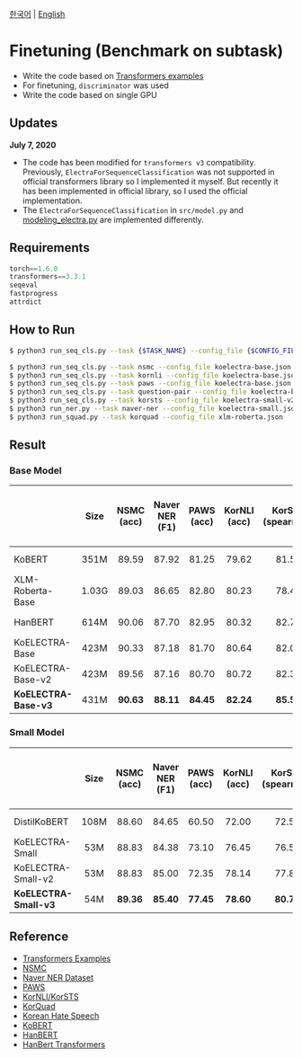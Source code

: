 [한국어](./README.md) | [English](./README_EN.md)

# Finetuning (Benchmark on subtask)

- Write the code based on [Transformers examples](https://github.com/huggingface/transformers/blob/master/examples/README.md)
- For finetuning, `discriminator` was used
- Write the code based on single GPU

## Updates

**July 7, 2020**

- The code has been modified for `transformers v3` compatibility. Previously, `ElectraForSequenceClassification` was not supported in official transformers library so I implemented it myself. But recently it has been implemented in official library, so I used the official implementation.
- The `ElectraForSequenceClassification` in `src/model.py` and [modeling_electra.py](https://github.com/huggingface/transformers/blob/master/src/transformers/modeling_electra.py) are implemented differently.

## Requirements

```python
torch==1.6.0
transformers==3.3.1
seqeval
fastprogress
attrdict
```

## How to Run

```bash
$ python3 run_seq_cls.py --task {$TASK_NAME} --config_file {$CONFIG_FILE}
```

```bash
$ python3 run_seq_cls.py --task nsmc --config_file koelectra-base.json
$ python3 run_seq_cls.py --task kornli --config_file koelectra-base.json
$ python3 run_seq_cls.py --task paws --config_file koelectra-base.json
$ python3 run_seq_cls.py --task question-pair --config_file koelectra-base-v2.json
$ python3 run_seq_cls.py --task korsts --config_file koelectra-small-v2.json
$ python3 run_ner.py --task naver-ner --config_file koelectra-small.json
$ python3 run_squad.py --task korquad --config_file xlm-roberta.json
```

## Result

### Base Model

|                       | Size  | **NSMC**<br/>(acc) | **Naver NER**<br/>(F1) | **PAWS**<br/>(acc) | **KorNLI**<br/>(acc) | **KorSTS**<br/>(spearman) | **Question Pair**<br/>(acc) | **KorQuaD (Dev)**<br/>(EM/F1) | **Korean-Hate-Speech (Dev)**<br/>(F1) |
| :-------------------- | :---: | :----------------: | :--------------------: | :----------------: | :------------------: | :-----------------------: | :-------------------------: | :---------------------------: | ------------------------------------: |
| KoBERT                | 351M  |       89.59        |         87.92          |       81.25        |        79.62         |           81.59           |            94.85            |         51.75 / 79.15         |                                 66.21 |
| XLM-Roberta-Base      | 1.03G |       89.03        |         86.65          |       82.80        |        80.23         |           78.45           |            93.80            |         64.70 / 88.94         |                                 64.06 |
| HanBERT               | 614M  |       90.06        |         87.70          |       82.95        |        80.32         |           82.73           |            94.72            |         78.74 / 92.02         |                             **68.32** |
| KoELECTRA-Base        | 423M  |       90.33        |         87.18          |       81.70        |        80.64         |           82.00           |            93.54            |         60.86 / 89.28         |                                 66.09 |
| KoELECTRA-Base-v2     | 423M  |       89.56        |         87.16          |       80.70        |        80.72         |           82.30           |            94.85            |         84.01 / 92.40         |                                 67.45 |
| **KoELECTRA-Base-v3** | 431M  |     **90.63**      |       **88.11**        |     **84.45**      |      **82.24**       |         **85.53**         |          **95.25**          |       **84.83 / 93.45**       |                                 67.61 |

### Small Model

|                        | Size | **NSMC**<br/>(acc) | **Naver NER**<br/>(F1) | **PAWS**<br/>(acc) | **KorNLI**<br/>(acc) | **KorSTS**<br/>(spearman) | **Question Pair**<br/>(acc) | **KorQuaD (Dev)**<br/>(EM/F1) | **Korean-Hate-Speech (Dev)**<br/>(F1) |
| :--------------------- | :--: | :----------------: | :--------------------: | :----------------: | :------------------: | :-----------------------: | :-------------------------: | :---------------------------: | ------------------------------------: |
| DistilKoBERT           | 108M |       88.60        |         84.65          |       60.50        |        72.00         |           72.59           |            92.48            |         54.40 / 77.97         |                                 60.72 |
| KoELECTRA-Small        | 53M  |       88.83        |         84.38          |       73.10        |        76.45         |           76.56           |            93.01            |         58.04 / 86.76         |                                 63.03 |
| KoELECTRA-Small-v2     | 53M  |       88.83        |         85.00          |       72.35        |        78.14         |           77.84           |            93.27            |         81.43 / 90.46         |                                 60.14 |
| **KoELECTRA-Small-v3** | 54M  |     **89.36**      |       **85.40**        |     **77.45**      |      **78.60**       |         **80.79**         |          **94.85**          |       **82.11 / 91.13**       |                             **63.07** |

## Reference

- [Transformers Examples](https://github.com/huggingface/transformers/blob/master/examples/README.md)
- [NSMC](https://github.com/e9t/nsmc)
- [Naver NER Dataset](https://github.com/naver/nlp-challenge)
- [PAWS](https://github.com/google-research-datasets/paws)
- [KorNLI/KorSTS](https://github.com/kakaobrain/KorNLUDatasets)
- [KorQuad](https://korquad.github.io/category/1.0_KOR.html)
- [Korean Hate Speech](https://github.com/kocohub/korean-hate-speech)
- [KoBERT](https://github.com/SKTBrain/KoBERT)
- [HanBERT](https://github.com/tbai2019/HanBert-54k-N)
- [HanBert Transformers](https://github.com/monologg/HanBert-Transformers)
